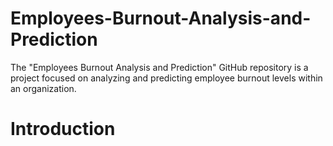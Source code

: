 # Employees-Burnout-Analysis-and-Prediction
The "Employees Burnout Analysis and Prediction" GitHub repository is a project focused on analyzing and predicting employee burnout levels within an organization.
# Introduction
